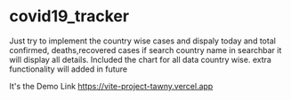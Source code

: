 # covid19_tracker

Just try to implement the country wise cases and dispaly today and total confirmed, deaths,recovered cases if search country name in searchbar it will display all details.
Included the chart for all data country wise. extra functionality will added in future

It's the Demo Link https://vite-project-tawny.vercel.app
